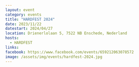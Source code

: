 ```yaml
---
layout: event
category: events
title: "HARDFEST 2024"
date: 2023/11/22
datestart: 2024/04/27
location: Drienerlolaan 5, 7522 NB Enschede, Nederland
hosts:
  - HARDFEST
links:
facebook: https://www.facebook.com/events/659212063078572
image: /assets/img/events/hardfest-2024.jpg
---
```

